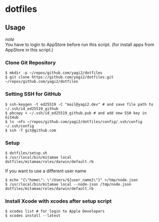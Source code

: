 # dotfiles

## Usage
*note*  
You have to login to AppStore before run this script. (for install apps from AppStore in this script.)  

### Clone Git Repository
```shell
$ mkdir -p ~/repos/github.com/yagi2/dotfiles
$ git clone https://github.com/yagi2/dotfiles.git ~/repos/github.com/yagi2/dotfiles
```

### Setting SSH for GitHub
```shell
$ ssh-keygen -t ed25519 -C "mail@yagi2.dev" # and save file path to ~/.ssh/id_ed25519_github
$ pbcopy < ~/.ssh/id_ed25519_github.pub # and add new SSH key in GitHub
$ ln -nfs ~/repos/github.com/yagi2/dotfiles/config/.ssh/config ~/.ssh/config
$ ssh -T git@github.com
```

### Setup
```shell
$ dotfiles/setup.sh
$ /usr/local/bin/mitamae local dotfiles/mitamae/roles/darwin/default.rb
```

If you want to use a different user name
```shell
$ echo "{\"home\": \"/Users/${user_name}\"}" >/tmp/node.json
$ /usr/local/bin/mitamae local --node-json /tmp/node.json dotfiles/mitamae/roles/darwin/default.rb
```

### Install Xcode with xcodes after setup script
```shell
$ xcodes list # for login to Apple Developers
$ xcodes install --latest
```
